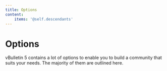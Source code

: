 ```yaml
---
title: Options
content:
    items: '@self.descendants'
---
```


# Options

vBulletin 5 contains a lot of options to enable you to build a community that suits your needs. The majority of them are outlined here.